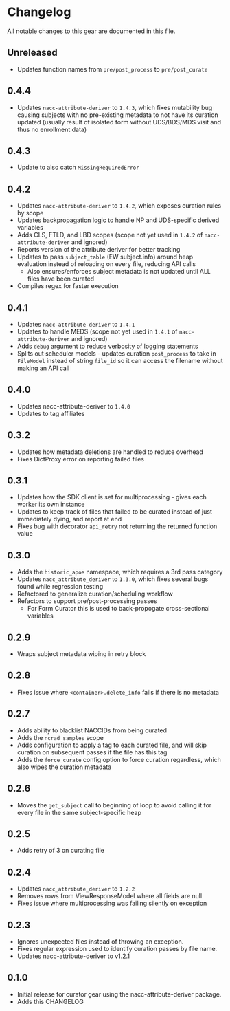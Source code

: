 # Changelog

All notable changes to this gear are documented in this file.

## Unreleased

* Updates function names from `pre/post_process` to `pre/post_curate`

## 0.4.4

* Updates `nacc-attribute-deriver` to `1.4.3`, which fixes mutability bug causing subjects with no pre-existing metadata to not have its curation updated (usually result of isolated form without UDS/BDS/MDS visit and thus no enrollment data)

## 0.4.3

* Update to also catch `MissingRequiredError`

## 0.4.2

* Updates `nacc-attribute-deriver` to `1.4.2`, which exposes curation rules by scope
* Updates backpropagation logic to handle NP and UDS-specific derived variables
* Adds CLS, FTLD, and LBD scopes (scope not yet used in `1.4.2` of `nacc-attribute-deriver` and ignored)
* Reports version of the attribute deriver for better tracking
* Updates to pass `subject_table` (FW subject.info) around heap evaluation instead of reloading on every file, reducing API calls
    * Also ensures/enforces subject metadata is not updated until ALL files have been curated
* Compiles regex for faster execution

## 0.4.1

* Updates `nacc-attribute-deriver` to `1.4.1`
* Updates to handle MEDS (scope not yet used in `1.4.1` of `nacc-attribute-deriver` and ignored)
* Adds `debug` argument to reduce verbosity of logging statements
* Splits out scheduler models - updates curation `post_process` to take in `FileModel` instead of string `file_id` so it can access the filename without making an API call

## 0.4.0

* Updates nacc-attribute-deriver to `1.4.0`
* Updates to tag affiliates

## 0.3.2

* Updates how metadata deletions are handled to reduce overhead
* Fixes DictProxy error on reporting failed files

## 0.3.1

* Updates how the SDK client is set for multiprocessing - gives each worker its own instance
* Updates to keep track of files that failed to be curated instead of just immediately dying, and report at end
* Fixes bug with decorator `api_retry` not returning the returned function value

## 0.3.0

* Adds the `historic_apoe` namespace, which requires a 3rd pass category
* Updates `nacc_attribute_deriver` to `1.3.0`, which fixes several bugs found while regression testing
* Refactored to generalize curation/scheduling workflow
* Refactors to support pre/post-processing passes
    * For Form Curator this is used to back-propogate cross-sectional variables

## 0.2.9

* Wraps subject metadata wiping in retry block

## 0.2.8

* Fixes issue where `<container>.delete_info` fails if there is no metadata

## 0.2.7

* Adds ability to blacklist NACCIDs from being curated
* Adds the `ncrad_samples` scope
* Adds configuration to apply a tag to each curated file, and will skip curation on subsequent passes if the file has this tag
* Adds the `force_curate` config option to force curation regardless, which also wipes the curation metadata

## 0.2.6

* Moves the `get_subject` call to beginning of loop to avoid calling it for every file in the same subject-specific heap

## 0.2.5

* Adds retry of 3 on curating file

## 0.2.4

* Updates `nacc_attribute_deriver` to `1.2.2`
* Removes rows from ViewResponseModel where all fields are null
* Fixes issue where multiprocessing was failing silently on exception

## 0.2.3

* Ignores unexpected files instead of throwing an exception.
* Fixes regular expression used to identify curation passes by file name.
* Updates nacc-attribute-deriver to v1.2.1
  
## 0.1.0

* Initial release for curator gear using the nacc-attribute-deriver package.
* Adds this CHANGELOG
  